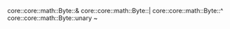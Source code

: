 core::core::math::Byte::&
core::core::math::Byte::|
core::core::math::Byte::^
core::core::math::Byte::unary ~